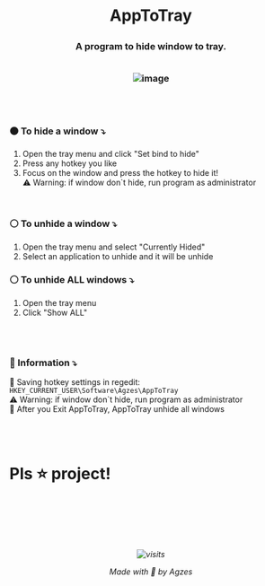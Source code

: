 


<h1 align="center">

AppToTray</h1>
<h3 align="center">A program to hide window to tray.
<br><br>

![image](https://github.com/user-attachments/assets/60b16d10-ef87-4bd7-b27e-5c0d4cc4bd5d)
</h3>

<br><br>

### ⚫ To hide a window ⤵
1. Open the tray menu and click "Set bind to hide"
2. Press any hotkey you like
3. Focus on the window and press the hotkey to hide it! \
⚠️ Warning: if window don`t hide, run program as administrator

<br>

### ⚪ To unhide a window ⤵
1. Open the tray menu and select "Currently Hided"
2. Select an application to unhide and it will be unhide


### ⚪ To unhide ALL windows ⤵
1. Open the tray menu
2. Click "Show ALL"

<br><br>

### 📝 Information ⤵
📂 Saving hotkey settings in regedit: `HKEY_CURRENT_USER\Software\Agzes\AppToTray` \
⚠️ Warning: if window don`t hide, run program as administrator \
🛟 After you Exit AppToTray, AppToTray unhide all windows

<br><br>

# Pls ⭐ project!


<br><br><br><br>
<h6 align="center">

![visits](https://visit-counter.vercel.app/counter.png?page=github.com%2FAgzes-AppToTray!&s=40&c=335fff&bg=00000000&no=2&ff=digi&tb=&ta=)

Made with 💟 by Agzes</h6>
